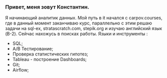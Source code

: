 ### Привет, меня зовут Константин.

Я начинающий аналитик данных. Мой путь в it начался с carpov.courses, где в данный момент заканчиваю курс, параллельно с этим решаю задачи на sql-ex, stratascratch.com, stepik.org  и изучаю английский язык (B-2). Сейчас нахожусь в поисках работы.
Языки  и инструменты :
- SQL;
- A/B Тестирование;
- Проверка статистических гипотез;
- Tableau - построение Dashboards;
- Git;
- Airflow;

